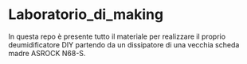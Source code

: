 # Laboratorio_di_making
In questa repo è presente tutto il materiale per realizzare il proprio deumidificatore DIY partendo da un dissipatore di una vecchia scheda madre ASROCK N68-S. 
